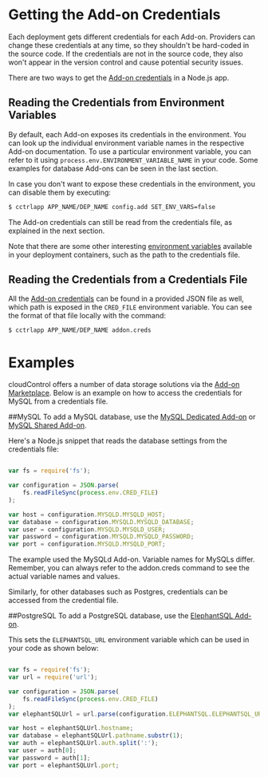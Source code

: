 # Getting the Add-on Credentials

Each deployment gets different credentials for each Add-on. Providers can change these credentials at any time, so they shouldn't be hard-coded in the source code. If the credentials are not in the source code, they also won't appear in the version control and cause potential security issues.

There are two ways to get the [Add-on credentials] in a Node.js app.

## Reading the Credentials from Environment Variables

By default, each Add-on exposes its credentials in the environment. You can look up the individual environment variable names in the respective Add-on documentation. To use a particular environment variable, you can refer to it using  `process.env.ENVIRONMENT_VARIABLE_NAME` in your code. Some examples for database Add-ons can be seen in the last section.

In case you don't want to expose these credentials in the environment, you can disable them by executing:

~~~bash
$ cctrlapp APP_NAME/DEP_NAME config.add SET_ENV_VARS=false
~~~

The Add-on credentials can still be read from the credentials file, as explained in the next section.

Note that there are some other interesting [environment variables] available in your deployment containers, such as the path to the credentials file.

## Reading the Credentials from a Credentials File

All the [Add-on credentials] can be found in a provided JSON file as well, which path is exposed in
the `CRED_FILE` environment variable. You can see the format of that file locally with the command:
~~~bash
$ cctrlapp APP_NAME/DEP_NAME addon.creds
~~~

# Examples

cloudControl offers a number of data storage solutions via the [Add-on Marketplace]. Below is an example on how to access the credentials for MySQL from a credentials file.

##MySQL
To add a MySQL database, use the [MySQL Dedicated Add-on] or [MySQL Shared Add-on].

Here's a Node.js snippet that reads the database settings from the credentials file:

~~~javascript

var fs = require('fs');

var configuration = JSON.parse(
    fs.readFileSync(process.env.CRED_FILE)
);

var host = configuration.MYSQLD.MYSQLD_HOST;
var database = configuration.MYSQLD.MYSQLD_DATABASE;
var user = configuration.MYSQLD.MYSQLD_USER;
var password = configuration.MYSQLD.MYSQLD_PASSWORD;
var port = configuration.MYSQLD.MYSQLD_PORT;

~~~

The example used the MySQLd Add-on. Variable names for MySQLs differ. Remember, you can always refer to the addon.creds command to see the actual variable names and values.

Similarly, for other databases such as Postgres, credentials can be accessed from the credential file.

##PostgreSQL
To add a PostgreSQL database, use the [ElephantSQL Add-on].

This sets the `ELEPHANTSQL_URL` environment variable which can be used in your code as shown below:

~~~javascript

var fs = require('fs');
var url = require('url');

var configuration = JSON.parse(
    fs.readFileSync(process.env.CRED_FILE)
);
var elephantSQLUrl = url.parse(configuration.ELEPHANTSQL.ELEPHANTSQL_URL);

var host = elephantSQLUrl.hostname;
var database = elephantSQLUrl.pathname.substr(1);
var auth = elephantSQLUrl.auth.split(':');
var user = auth[0];
var password = auth[1];
var port = elephantSQLUrl.port;
~~~

[Add-on Marketplace]: https://www.cloudcontrol.com/add-ons
[environment variables]: https://www.cloudcontrol.com/dev-center/Platform%20Documentation#environment-variables
[MySQL Dedicated Add-on]: https://www.cloudcontrol.com/add-ons/mysqld
[MySQL Shared Add-on]: https://www.cloudcontrol.com/add-ons/mysqls
[Add-on credentials]:https://www.cloudcontrol.com/dev-center/Platform%20Documentation#add-on-credentials
[ElephantSQL Add-on]: https://www.cloudcontrol.com/add-ons/elephantsql

